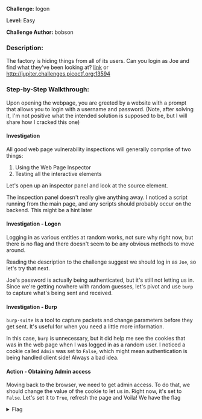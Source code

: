 **Challenge:** logon

**Level:** Easy

**Challenge Author:** bobson

### Description: 
The factory is hiding things from all of its users. Can you login as Joe and find what they've been looking at? [link](https://jupiter.challenges.picoctf.org/problem/13594/) or http://jupiter.challenges.picoctf.org:13594

### Step-by-Step Walkthrough:
Upon opening the webpage, you are greeted by a website with a prompt that allows you to login with a username and password. (Note, after solving it, I'm not positive what the intended solution is supposed to be, but I will share how I cracked this one)

#### Investigation
All good web page vulnerability inspections will generally comprise of two things:

1. Using the Web Page Inspector
2. Testing all the interactive elements

Let's open up an inspector panel and look at the source element.

The inspection panel doesn't really give anything away. I noticed a script running from the main page, and any scripts should probably occur on the backend. This might be a hint later

#### Investigation - Logon
Logging in as various entities at random works, not sure why right now, but there is no flag and there doesn't seem to be any obvious methods to move around.

Reading the description to the challenge suggest we should log in as `Joe`, so let's try that next.

Joe's password is actually being authenticated, but it's still not letting us in. Since we're getting nowhere with random guesses, let's pivot and use `burp` to capture what's being sent and received.

#### Investigation - Burp
`burp-suite` is a tool to capture packets and change parameters before they get sent. It's useful for when you need a little more information.

In this case, `burp` is unnecessary, but it did help me see the cookies that was in the web page when I was logged in as a random user. I noticed a cookie called `Admin` was set to `False`, which might mean authentication is being handled client side! Always a bad idea.

#### Action - Obtaining Admin access
Moving back to the browser, we need to get admin access. To do that, we should change the value of the cookie to let us in. Right now, it's set to `False`. Let's set it to `True`, refresh the page and Voila! We have the flag


<details><summary>Flag</summary>
    <pre>
    picoCTF{th3_c0nsp1r4cy_l1v3s_d1c24fef}
    </pre>
   </details>